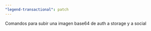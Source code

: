 ```yaml
---
"legend-transactional": patch
---
```


Comandos para subir una imagen base64 de auth a storage y a social
